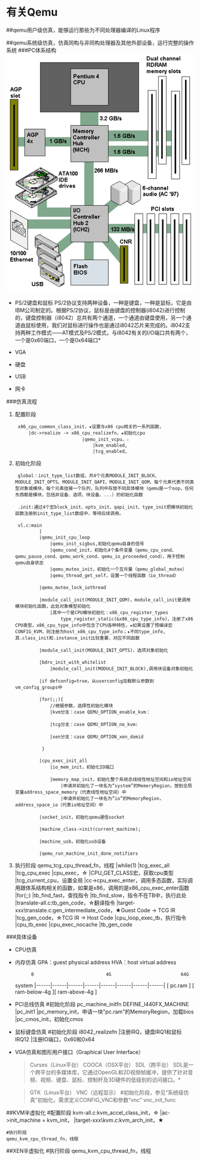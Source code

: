 # 有关Qemu #

##qemu用户级仿真，能够运行那些为不同处理器编译的Linux程序

##qemu系统级仿真，仿真同构与非同构处理器及其他外部设备，运行完整的操作系统 
###PC体系结构
   ![PC体系结构](../doc/pc.gif)

- PS/2键盘和鼠标
PS/2协议支持两种设备，一种是键盘，一种是鼠标，它是由IBM公司制定的。根据PS/2协议，鼠标是由键盘的控制器(i8042)进行控制的，键盘控制器（i8042）总共有两个通道，一个通道由键盘使用，另一个通道由鼠标使用，我们对鼠标进行操作也是通过i8042芯片来完成的。i8042支持两种工作模式——AT模式及PS/2模式，与i8042有关的I/O端口共有两个，一个是0x60端口，一个是0x64端口*

- VGA
- 硬盘
- USB
- 网卡

###仿真流程

1. 配置阶段

		x86_cpu_common_class_init，★设置与x86 cpu相关的一系列函数，
			|dc->realize -> x86_cpu_realizefn，★初始化cpu
								|qemu_init_vcpu，☆
									|kvm_enabled,
									|tcg_enabled,
						
2. 初始化阶段

		global：init_type_list数组，共4个元素MODULE_INIT_BLOCK、MODULE_INIT_OPTS、MODULE_INIT_QAPI、MODULE_INIT_QOM，每个元素代表不同类型对象或模块，每个元素挂接一个队列，队列中存放不同具体模块（qemu是一个oop，任何东西都是模块，包括非设备、选项、块设备、...）的初始化函数
		
		.init:通过4个宏block_init、opts_init、qapi_init、type_init把模块初始化函数注册到init_type_list数组中，等待后续调用。
			
		vl.c:main
				|
				|qemu_init_cpu_loop
					|qemu_init_sigbus,初始化qemu自身的信号
					|qemu_cond_init，初始化4个条件变量（qemu_cpu_cond、qemu_pause_cond、qemu_work_cond、qemu_io_proceeded_cond），用于控制qemu自身状态
					|qemu_mutex_init，初始化一个互斥量（qemu_global_mutex）
					|qemu_thread_get_self，设置一个线程函数（io_thread）
				
				|qemu_mutex_lock_iothread
	
				|module_call_init(MODULE_INIT_QOM)，module_call_init是调用模块初始化函数，此处对象模型初始化
					|其中一个是CPU模块初始化：x86_cpu_register_types
						type_register_static(&x86_cpu_type_info)，注册了x86 CPU类型，x86_cpu_type_info中包含了CPU各种特性，★如果设置了预编译宏CONFIG_KVM，则注册为host_x86_cpu_type_info；★不同type_info,其.class_init和.instance_init比较重要，对应不同函数 
	
				|module_call_init(MODULE_INIT_OPTS)，选项对象初始化
	
				|bdrv_init_with_whitelist
					|module_call_init(MODULE_INIT_BLOCK),调用块设备对象初始化
	
				|if defconfig=true，从userconfig加载默认参数到vm_config_groups中
				
				|for(;;){
					//根据参数，选择性初始化模块
					|kvm分支：case QEMU_OPTION_enable_kvm：
					
					|tcg分支：case QEMU_OPTION_no_kvm:
	
					|xen分支：case QEMU_OPTION_xen_domid
						
				 }
	
				|cpu_exec_init_all
					|io_mem_init，初始化IO端口
					
					|memory_map_init，初始化整个系统总线线性地址空间和io地址空间
						|申请并初始化了一块名为“system”的MemoryRegion，放到全局变量address_space_memory（代表线性地址空间）中
						|申请并初始化了一块名为“io”的MemoryRegion，address_space_io（代表io地址空间）中
	
				|socket_init，初始化qemu通信socket
	
				|machine_class->init(current_machine);
	
				|machine_usb，初始化usb设备
	
				|qemu_run_machine_init_done_notifiers
		

3. 执行阶段
		qemu_tcg_cpu_thread_fn，线程
			|while(1)
				|tcg_exec_all
					|tcg_cpu_exec
						|cpu_exec，☆
							|CPU_GET_CLASS宏，获取cpu类型
							|tcg_current_cpu，设置全局
							|cc->cpu_exec_enter，调用多态函数，实际调用跟体系结构相关的函数，如果是x86，调用的是x86_cpu_exec_enter函数
							|for(;;)
								|tb_find_fast，查找指令
									|tb_find_slow，指令不在TB中，执行此处
										|translate-all.c:tb_gen_code，☆翻译指令
											|target-xxx\translate.c:gen_intermediate_code，★Guest Code -> TCG IR
											|tcg_gen_code，☆TCG IR -> Host Code
								|cpu_loop_exec_tb，执行指令
									|cpu_tb_exec
									|cpu_exec_nocache
										|tb_gen_code

###具体设备

- CPU仿真

- 内存仿真
	GPA：guest physical address
	HVA：host virtual address
	
			0			  		 		4G							64G
	system	|------|------|------|------|------|------|------|------|
			[    pc.ram   ]
			[         ram-below-4g     ][         ram-above-4g      ]        

- PCI总线仿真
	#初始化阶段
	pc_machine_initfn
		DEFINE_I440FX_MACHINE
			|pc_init1
				|pc_memory_init，申请一块"pc.ram"的MemoryRegion，加载bios
				|pc_cmos_init，初始化cmos

- 鼠标键盘仿真
	#初始化阶段
	i8042_realizefn
		|注册IRQ，键盘IRQ1和鼠标IRQ12
		|注册IO端口，0x60和0x64

- VGA仿真和图形用户接口（Graphical User Interface）
	> Curses（Linux平台）
	> COOCA（OSX平台）
	> SDL（跨平台）
	  SDL是一个跨平台的多媒体库，它通过OpenGL和2D视频帧缓冲，提供了针对音频、视频、键盘、鼠标、控制杆及3D硬件的低级别的访问接口。*

	> GTK（Linux平台）
	> VNC（远程显示）
		#初始化阶段，参见“系统级仿真”初始化，需求定义CONFIG_VNC和参数“vnc”
		vnc_init_func

##KVM半虚拟化
	#配置阶段
	kvm-all.c:kvm_accel_class_init，☆
		|ac->init_machine = kvm_init，
			|target-xxx\kvm.c:kvm_arch_init，★

	#执行阶段
	qemu_kvm_cpu_thread_fn，线程

##XEN半虚拟化
	#执行阶段
	qemu_kvm_cpu_thread_fn，线程
